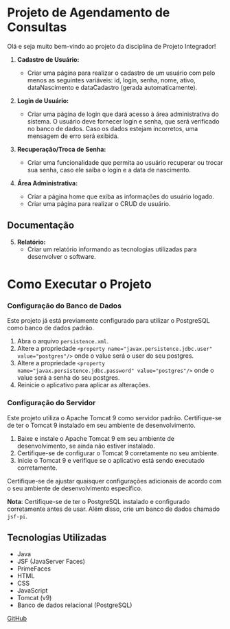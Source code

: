 # Projeto de Agendamento de Consultas

Olá e seja muito bem-vindo ao projeto da disciplina de Projeto Integrador!

1. **Cadastro de Usuário:**
   - Criar uma página para realizar o cadastro de um usuário com pelo menos as seguintes variáveis: id, login, senha, nome, ativo, dataNascimento e dataCadastro (gerada automaticamente).

2. **Login de Usuário:**
   - Criar uma página de login que dará acesso à área administrativa do sistema. O usuário deve fornecer login e senha, que será verificado no banco de dados. Caso os dados estejam incorretos, uma mensagem de erro será exibida.

3. **Recuperação/Troca de Senha:**
   - Criar uma funcionalidade que permita ao usuário recuperar ou trocar sua senha, caso ele saiba o login e a data de nascimento.

4. **Área Administrativa:**
   - Criar a página home que exiba as informações do usuário logado.
   - Criar uma página para realizar o CRUD de usuário.

## Documentação

5. **Relatório:**
   - Criar um relatório informando as tecnologias utilizadas para desenvolver o software.
  
# Como Executar o Projeto

### Configuração do Banco de Dados

Este projeto já está previamente configurado para utilizar o PostgreSQL como banco de dados padrão.

1. Abra o arquivo `persistence.xml`.
2. Altere a propriedade `<property name="javax.persistence.jdbc.user" value="postgres"/>` onde o value será o user do seu postgres.
3. Altere a propriedade `<property name="javax.persistence.jdbc.password" value="postgres"/>` onde o value será a senha do seu postgres.
4. Reinicie o aplicativo para aplicar as alterações.

### Configuração do Servidor

Este projeto utiliza o Apache Tomcat 9 como servidor padrão. Certifique-se de ter o Tomcat 9 instalado em seu ambiente de desenvolvimento.

1. Baixe e instale o Apache Tomcat 9 em seu ambiente de desenvolvimento, se ainda não estiver instalado.
2. Certifique-se de configurar o Tomcat 9 corretamente no seu ambiente.
4. Inicie o Tomcat 9 e verifique se o aplicativo está sendo executado corretamente.

Certifique-se de ajustar quaisquer configurações adicionais de acordo com o seu ambiente de desenvolvimento específico.

**Nota**: Certifique-se de ter o PostgreSQL instalado e configurado corretamente antes de usar. Além disso, crie um banco de dados chamado `jsf-pi`.

## Tecnologias Utilizadas

- Java
- JSF (JavaServer Faces)
- PrimeFaces
- HTML
- CSS
- JavaScript
- Tomcat (v9)
- Banco de dados relacional (PostgreSQL)

[GitHub](https://github.com/igor-ribeiro-sousa)
